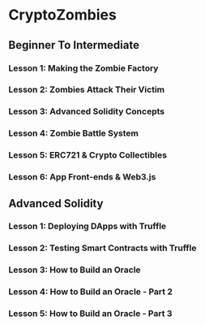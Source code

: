 # CryptoZombies

## Beginner To Intermediate

### Lesson 1: Making the Zombie Factory

### Lesson 2: Zombies Attack Their Victim

### Lesson 3: Advanced Solidity Concepts

### Lesson 4: Zombie Battle System

### Lesson 5: ERC721 & Crypto Collectibles

### Lesson 6: App Front-ends & Web3.js

## Advanced Solidity

### Lesson 1: Deploying DApps with Truffle

### Lesson 2: Testing Smart Contracts with Truffle

### Lesson 3: How to Build an Oracle

### Lesson 4: How to Build an Oracle - Part 2

### Lesson 5: How to Build an Oracle - Part 3
